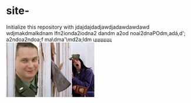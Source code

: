 # site-
Initialize this repository with
jdajdajdadjawdjadawdawdawd
wdjmakdmalkdnam lfn2ionda2iodna2
dandm a2od noai2dnaPOdm,adá,d';
a2ndoa2ndoa;f ma\dma'\md2a;ldm
цццццц
![page](240px-А_вот_и_Джонни_мем_4.jpg)
